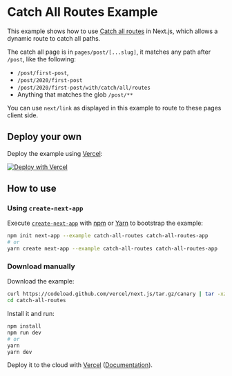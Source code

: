 # Catch All Routes Example

This example shows how to use [Catch all routes](https://nextjs.org/docs/routing/dynamic-routes#catch-all-routes) in Next.js, which allows a dynamic route to catch all paths.

The catch all page is in `pages/post/[...slug]`, it matches any path after `/post`, like the following:

- `/post/first-post`,
- `/post/2020/first-post`
- `/post/2020/first-post/with/catch/all/routes`
- Anything that matches the glob `/post/**`

You can use `next/link` as displayed in this example to route to these pages client side.

## Deploy your own

Deploy the example using [Vercel](https://vercel.com):

[![Deploy with Vercel](https://vercel.com/button)](https://vercel.com/import/project?template=https://github.com/vercel/next.js/tree/canary/examples/catch-all-routes)

## How to use

### Using `create-next-app`

Execute [`create-next-app`](https://github.com/vercel/next.js/tree/canary/packages/create-next-app) with [npm](https://docs.npmjs.com/cli/init) or [Yarn](https://yarnpkg.com/lang/en/docs/cli/create/) to bootstrap the example:

```bash
npm init next-app --example catch-all-routes catch-all-routes-app
# or
yarn create next-app --example catch-all-routes catch-all-routes-app
```

### Download manually

Download the example:

```bash
curl https://codeload.github.com/vercel/next.js/tar.gz/canary | tar -xz --strip=2 next.js-canary/examples/catch-all-routes
cd catch-all-routes
```

Install it and run:

```bash
npm install
npm run dev
# or
yarn
yarn dev
```

Deploy it to the cloud with [Vercel](https://vercel.com/import?filter=next.js&utm_source=github&utm_medium=readme&utm_campaign=next-example) ([Documentation](https://nextjs.org/docs/deployment)).
